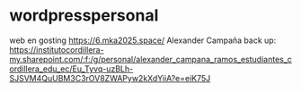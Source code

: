 # wordpresspersonal
web en gosting
https://6.mka2025.space/
Alexander Campaña
back up: https://institutocordillera-my.sharepoint.com/:f:/g/personal/alexander_campana_ramos_estudiantes_cordillera_edu_ec/Eu_Tyvq-uzBLh-SJSVM4QuUBM3C3rOV8ZWAPyw2kXdYiiA?e=eiK75J
